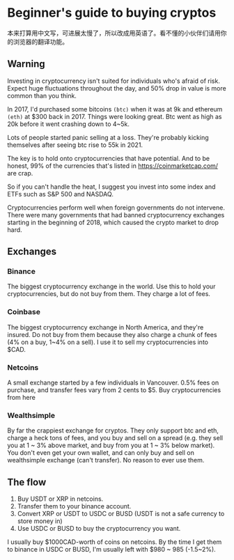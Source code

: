 # Beginner's guide to buying cryptos

本来打算用中文写，可进展太慢了，所以改成用英语了。看不懂的小伙伴们请用你的浏览器的翻译功能。


## Warning

Investing in cryptocurrency isn't suited for individuals who's afraid of risk. Expect huge fluctuations throughout the day, and 50% drop in value is more common than you think.

In 2017, I'd purchased some bitcoins `(btc)` when it was at 9k and ethereum `(eth)` at $300 back in 2017. Things were looking great. Btc went as high as 20k before it went crashing down to 4~5k. 

Lots of people started panic selling at a loss. They're probably kicking themselves after seeing btc rise to 55k in 2021. 

The key is to hold onto cryptocurrencies that have potential. And to be honest, 99% of the currencies that's listed in https://coinmarketcap.com/ are crap.

So if you can't handle the heat, I suggest you invest into some index and ETFs such as S&P 500 and NASDAQ.

Cryptocurrencies perform well when foreign governments do not intervene. There were many governments that had banned cryptocurrency exchanges starting in the beginning of 2018, which caused the crypto market to drop hard.

## Exchanges

### Binance
The biggest cryptocurrency exchange in the world. Use this to hold your cryptocurrencies, but do not buy from them. They charge a lot of fees.

### Coinbase
The biggest cryptocurrency exchange in North America, and they're insured. Do not buy from them because they also charge a chunk of fees (4% on a buy, 1~4% on a sell). I use it to sell my cryptocurrencies into $CAD.

### Netcoins
A small exchange started by a few individuals in Vancouver. 0.5% fees on purchase, and transfer fees vary from 2 cents to $5. Buy cryptocurrencies from here

### Wealthsimple
By far the crappiest exchange for cryptos. They only support btc and eth, charge a heck tons of fees, and you buy and sell on a spread (e.g. they sell you at 1 ~ 3% above market, and buy from you at 1 ~ 3% below market). You don't even get your own wallet, and can only buy and sell on wealthsimple exchange (can't transfer). No reason to ever use them.

## The flow

1. Buy USDT or XRP in netcoins.
2. Transfer them to your binance account.
3. Convert XRP or USDT to USDC or BUSD (USDT is not a safe currency to store money in)
4. Use USDC or BUSD to buy the cryptocurrency you want.

I usually buy $1000CAD-worth of coins on netcoins. By the time I get them to binance in USDC or BUSD, I'm usually left with $980 ~ 985 (-1.5~2%).


